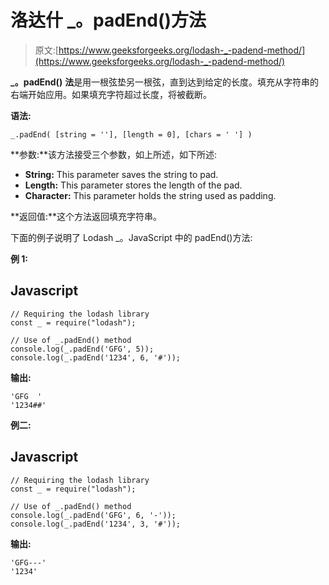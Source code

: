 # 洛达什 _。padEnd()方法

> 原文:[https://www.geeksforgeeks.org/lodash-_-padend-method/](https://www.geeksforgeeks.org/lodash-_-padend-method/)

**_。padEnd()** **法**是用一根弦垫另一根弦，直到达到给定的长度。填充从字符串的右端开始应用。如果填充字符超过长度，将被截断。

**语法:**

```
_.padEnd( [string = ''], [length = 0], [chars = ' '] )

```

**参数:**该方法接受三个参数，如上所述，如下所述:

*   **String:** This parameter saves the string to pad.
*   **Length:** This parameter stores the length of the pad.
*   **Character:** This parameter holds the string used as padding.

**返回值:**这个方法返回填充字符串。

下面的例子说明了 Lodash _。JavaScript 中的 padEnd()方法:

**例 1:**

## Javascript

```
// Requiring the lodash library  
const _ = require("lodash");  

// Use of _.padEnd() method 
console.log(_.padEnd('GFG', 5)); 
console.log(_.padEnd('1234', 6, '#')); 
```

**输出:**

```
'GFG  '
'1234##'

```

**例二:**

## Javascript

```
// Requiring the lodash library  
const _ = require("lodash");  

// Use of _.padEnd() method 
console.log(_.padEnd('GFG', 6, '-')); 
console.log(_.padEnd('1234', 3, '#')); 
```

**输出:**

```
'GFG---'
'1234'

```